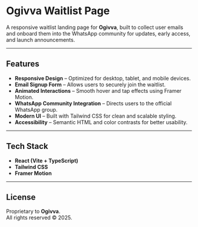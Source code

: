 # Ogivva Waitlist Page

A responsive waitlist landing page for **Ogivva**, built to collect user emails and onboard them into the WhatsApp community for updates, early access, and launch announcements.

---

## Features

- **Responsive Design** – Optimized for desktop, tablet, and mobile devices.  
- **Email Signup Form** – Allows users to securely join the waitlist.  
- **Animated Interactions** – Smooth hover and tap effects using Framer Motion.  
- **WhatsApp Community Integration** – Directs users to the official WhatsApp group.  
- **Modern UI** – Built with Tailwind CSS for clean and scalable styling.  
- **Accessibility** – Semantic HTML and color contrasts for better usability.

---

## Tech Stack

- **React (Vite + TypeScript)**  
- **Tailwind CSS**  
- **Framer Motion**

---

## License

Proprietary to **Ogivva**.  
All rights reserved © 2025.
